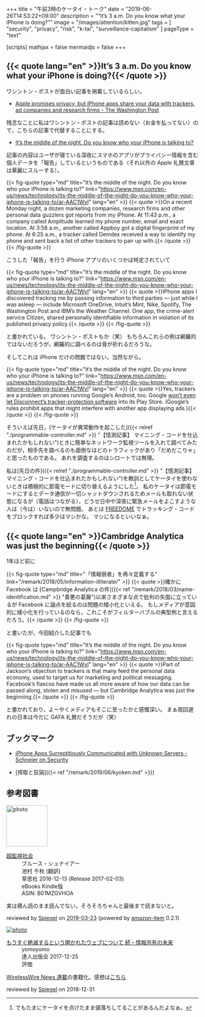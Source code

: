 +++
title = "午前3時のケータイ・トーク"
date =  "2019-06-26T14:53:22+09:00"
description = "“It’s 3 a.m. Do you know what your iPhone is doing?”"
image = "/images/attention/kitten.jpg"
tags = [ "security", "privacy", "risk", "k-tai", "surveillance-capitalism" ]
pageType = "text"

[scripts]
  mathjax = false
  mermaidjs = false
+++

## {{< quote lang="en" >}}It’s 3 a.m. Do you know what your iPhone is doing?{{< /quote >}}

ワシントン・ポストが面白い記事を掲載しているらしい。

- [Apple promises privacy, but iPhone apps share your data with trackers, ad companies and research firms - The Washington Post](https://www.washingtonpost.com/technology/2019/05/28/its-middle-night-do-you-know-who-your-iphone-is-talking/)

残念なことに私はワシントン・ポストの記事は読めない（お金を払ってない）ので，こちらの記事で代替することにする。

- [It’s the middle of the night. Do you know who your iPhone is talking to?](https://www.msn.com/en-us/news/technology/its-the-middle-of-the-night-do-you-know-who-your-iphone-is-talking-to/ar-AAC1Wvl)

記事の内容はユーザが寝ている深夜にスマホのアプリがプライバシー情報を含む個人データを「報告」しているというものである（それ以外の Apple 礼賛文章は華麗にスルーする）。

{{< fig-quote type="md" title="It’s the middle of the night. Do you know who your iPhone is talking to?" link="https://www.msn.com/en-us/news/technology/its-the-middle-of-the-night-do-you-know-who-your-iphone-is-talking-to/ar-AAC1Wvl" lang="en" >}}
{{< quote >}}On a recent Monday night, a dozen marketing companies, research firms and other personal data guzzlers got reports from my iPhone. At 11:43 p.m., a company called Amplitude learned my phone number, email and exact location. At 3:58 a.m., another called Appboy got a digital fingerprint of my phone. At 6:25 a.m., a tracker called Demdex received a way to identify my phone and sent back a list of other trackers to pair up with.{{< /quote >}}
{{< /fig-quote >}}

こうした「報告」を行う iPhone アプリのいくつかは特定されていて

{{< fig-quote type="md" title="It’s the middle of the night. Do you know who your iPhone is talking to?" link="https://www.msn.com/en-us/news/technology/its-the-middle-of-the-night-do-you-know-who-your-iphone-is-talking-to/ar-AAC1Wvl" lang="en" >}}
{{< quote >}}IPhone apps I discovered tracking me by passing information to third parties — just while I was asleep — include Microsoft OneDrive, Intuit’s Mint, Nike, Spotify, The Washington Post and IBM’s the Weather Channel. One app, the crime-alert service Citizen, shared personally identifiable information in violation of its published privacy policy.{{< /quote >}}
{{< /fig-quote >}}

と書かれている。
ワシントン・ポストもか（笑）
もちろんこれらの例は網羅的ではないだろうが，網羅的に調べるのは骨が折れるだろうな。

そしてこれは iPhone だけの問題ではない，当然ながら。

{{< fig-quote type="md" title="It’s the middle of the night. Do you know who your iPhone is talking to?" link="https://www.msn.com/en-us/news/technology/its-the-middle-of-the-night-do-you-know-who-your-iphone-is-talking-to/ar-AAC1Wvl" lang="en" >}}
{{< quote >}}Yes, trackers are a problem on phones running Google’s Android, too. Google [won’t even let Disconnect’s tracker-protection software](https://disconnect.me/blog/update-android-app-is-still-banned-from-play-and-google-wont-talk-about-it) into its Play Store. (Google’s rules prohibit apps that might interfere with another app displaying ads.){{< /quote >}}
{{< /fig-quote >}}

そういえば先日，[ケータイが異常動作を起こした]({{< relref "./programmable-controller.md" >}} "【憶測記事】 マイニング・コードを仕込まれたかもしれない")ときに簡単なネットワーク監視ツールを入れて調べてみたのだが，相手先を調べるのも面倒なほどのトラフィックがあり「だめだこりゃ」と思ったものである。
あれを調査するのはシロートでは無理。

私は[先日の件]({{< relref "./programmable-controller.md" >}} "【憶測記事】 マイニング・コードを仕込まれたかもしれない")を教訓としてケータイを使わないときは積極的に節電モードに切り替えるようにした[^no1]。
私のケータイは節電モードにするとデータ通信が一切シャットダウンされるためメールも取れない状態になるが（電話はつながる），どうせ日中や深夜に緊急メールをよこすような人は（今は）いないので無問題。
あとは [FREEDOME](https://www.f-secure.com/en/home/products/freedome "F-Secure FREEDOME VPN — Protect your privacy | F-Secure") でトラッキング・コードをブロックすれば多少はマシかな。
マシになるといいなぁ。

[^no1]: でもたまにケータイを点けたまま値落ちしてることがあるんだよなぁ。

## {{< quote lang="en" >}}Cambridge Analytica was just the beginning{{< /quote >}}

1年ほど前に

{{< fig-quote type="md" title="「情報弱者」を再々定義する" link="/remark/2018/05/information-illiterate/" >}}
{{< quote >}}確かに Facebook は [Campbridge Analytica の件]({{< ref "/remark/2018/03/name-identification.md" >}} "善悪の葛藤")以来さまざまな点で批判の矢面に立っているが Facebook に論点を絞るのは問題の矮小化といえる。
もしメディアが意図的に矮小化を行っているのなら，これこそがフィルターバブルの典型例と言えるだろう。{{< /quote >}}
{{< /fig-quote >}}

と書いたが，今回紹介した記事でも

{{< fig-quote type="md" title="It’s the middle of the night. Do you know who your iPhone is talking to?" link="https://www.msn.com/en-us/news/technology/its-the-middle-of-the-night-do-you-know-who-your-iphone-is-talking-to/ar-AAC1Wvl" lang="en" >}}
{{< quote >}}Part of Jackson’s objection to trackers is that many feed the personal data economy, used to target us for marketing and political messaging. Facebook’s fiascos have made us all more aware of how our data can be passed along, stolen and misused — but Cambridge Analytica was just the beginning.{{< /quote >}}
{{< /fig-quote >}}

と書かれており，よーやくメディアもそこに至ったかと感慨深い。
まぁ周回遅れの日本は今だに GAFA 礼賛だそうだが（笑）

## ブックマーク

- [iPhone Apps Surreptitiously Communicated with Unknown Servers - Schneier on Security](https://www.schneier.com/blog/archives/2019/06/iphone_apps_sur.html)

- [搾取と狂狷]({{< ref "/remark/2019/06/kyoken.md" >}})

## 参考図書

<div class="hreview">
  <div class="photo"><a class="item url" href="https://www.amazon.co.jp/%E8%B6%85%E7%9B%A3%E8%A6%96%E7%A4%BE%E4%BC%9A-%E3%83%96%E3%83%AB%E3%83%BC%E3%82%B9%E3%83%BB%E3%82%B7%E3%83%A5%E3%83%8A%E3%82%A4%E3%82%A2%E3%83%BC-ebook/dp/B01MZGVHOA?SubscriptionId=AKIAJYVUJ3DMTLAECTHA&tag=baldandersinf-22&linkCode=xm2&camp=2025&creative=165953&creativeASIN=B01MZGVHOA"><img src="https://images-fe.ssl-images-amazon.com/images/I/51T6PBdGbyL._SL160_.jpg" width="108" alt="photo"></a></div>
  <dl class="fn">
    <dt><a href="https://www.amazon.co.jp/%E8%B6%85%E7%9B%A3%E8%A6%96%E7%A4%BE%E4%BC%9A-%E3%83%96%E3%83%AB%E3%83%BC%E3%82%B9%E3%83%BB%E3%82%B7%E3%83%A5%E3%83%8A%E3%82%A4%E3%82%A2%E3%83%BC-ebook/dp/B01MZGVHOA?SubscriptionId=AKIAJYVUJ3DMTLAECTHA&tag=baldandersinf-22&linkCode=xm2&camp=2025&creative=165953&creativeASIN=B01MZGVHOA">超監視社会</a></dt>
	<dd>ブルース・シュナイアー</dd>
	<dd>池村 千秋 (翻訳)</dd>
    <dd>草思社 2016-12-13 (Release 2017-02-03)</dd>
    <dd>eBooks Kindle版</dd>
    <dd>ASIN: B01MZGVHOA</dd>
  </dl>
  <p class="description">実は積ん読のまま読んでない。そろそろちゃんと最後まで読まないと。</p>
  <p class="powered-by" >reviewed by <a href='#maker' class='reviewer'>Spiegel</a> on <abbr class="dtreviewed" title="2019-03-23">2019-03-23</abbr> (powered by <a href="https://github.com/spiegel-im-spiegel/amazon-item" >amazon-item</a> 0.2.1)</p>
</div>

<div class="hreview" >
	<div class="photo"><a class="item url" href="https://tatsu-zine.com/books/infoshare2"><img src="https://tatsu-zine.com/images/books/877/cover_s.jpg" alt="photo"></a></div>
    <dl class="fn">
      <dt><a href="https://tatsu-zine.com/books/infoshare2">もうすぐ絶滅するという開かれたウェブについて 続・情報共有の未来</a></dt>
      <dd>yomoyomo</dd>
      <dd>達人出版会 2017-12-25</dd>
      <dd>評価&nbsp;<abbr class="rating fa-sm" title="4">
        <i class="fas fa-star"></i>
        <i class="fas fa-star"></i>
        <i class="fas fa-star"></i>
        <i class="fas fa-star"></i>
        <i class="far fa-star"></i>
      </abbr></dd>
    </dl>
    <p class="description"><a href="https://wirelesswire.jp/author/yomoyomo/">WirelessWire News 連載</a>の書籍化。感想は<a href="/remark/2019/01/infoshare2/">こちら</a></p>
	<p class="powered-by" >reviewed by <a href='#maker' class='reviewer'>Spiegel</a> on <abbr class="dtreviewed">2018-12-31</abbr></p>
</div>
